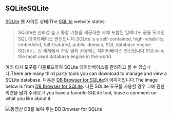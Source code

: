 ## <a name="sqlite"></a><span data-ttu-id="15478-101">SQLite</span><span class="sxs-lookup"><span data-stu-id="15478-101">SQLite</span></span>

<span data-ttu-id="15478-102">[SQLite](https://www.sqlite.org/) 웹 사이트 상태:</span><span class="sxs-lookup"><span data-stu-id="15478-102">The [SQLite](https://www.sqlite.org/) website states:</span></span>

> <span data-ttu-id="15478-103">SQLite는 신뢰성 높고 통합 기능을 제공하는 자체 포함된 임베디드 공용 도메인 SQL 데이터베이스 엔진입니다.</span><span class="sxs-lookup"><span data-stu-id="15478-103">SQLite is a self-contained, high-reliability, embedded, full-featured, public-domain, SQL database engine.</span></span> <span data-ttu-id="15478-104">SQLite는 전 세계에서 가장 널리 사용되는 데이터베이스 엔진입니다.</span><span class="sxs-lookup"><span data-stu-id="15478-104">SQLite is the most used database engine in the world.</span></span>

<span data-ttu-id="15478-105">여러 타사 도구를 다운로드하여 SQLite 데이터베이스를 관리하고 볼 수 있습니다.</span><span class="sxs-lookup"><span data-stu-id="15478-105">There are many third party tools you can download to manage and view a SQLite database.</span></span> <span data-ttu-id="15478-106">다음은 [DB Browser for SQLite](https://sqlitebrowser.org/)의 이미지입니다.</span><span class="sxs-lookup"><span data-stu-id="15478-106">The image below is from [DB Browser for SQLite](https://sqlitebrowser.org/).</span></span> <span data-ttu-id="15478-107">다른 SQLite 도구를 사용할 경우 그에 관한 의견을 남겨 주세요.</span><span class="sxs-lookup"><span data-stu-id="15478-107">If you have a favorite SQLite tool, leave a comment on what you like about it.</span></span>

![동영상 DB를 보여 주는 DB Browser for SQLite](~/tutorials/first-mvc-app-xplat/working-with-sql/_static/dbb.png)
